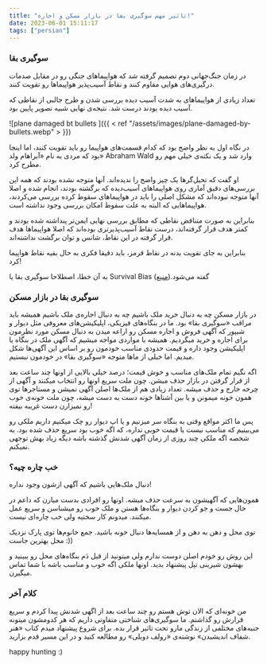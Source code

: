 ```yaml
---
title: "تاثیر مهم سوگیری بقا در بازار مسکن و اجاره!"
date: 2023-06-01 15:11:17
tags: ["persian"]
---
```


### سوگیری بقا

در زمان جنگ‌جهانی دوم تصمیم گرفته شد که هواپیماهای جنگی رو در مقابل صدمات درگیری‌های هوایی مقاوم کنند و نقاط آسیب‌پذیر هواپیماها رو تقویت کنند.

تعداد زیادی از هواپیماهای به شدت آسیب دیده بررسی شدن و طرح جالبی از نقاطی که آسیب دیده بودند درست شد. نتیجه‌ی نهایی شبیه تصویر پایین بود.

![plane damaged bt bullets ]({{ < ref "/assets/images/plane-damaged-by-bullets.webp" > }})

در نگاه اول به نظر واضح بود که کدام قسمت‌های هواپیما رو باید تقویت کنند، اما اینجا بود که مردی به نام «آبراهام ولد» Abraham Wald وارد شد و یک نکته‌ی خیلی مهم رو مطرح کرد.

او گفت که تحیل‌گرها یک چیز واضح را ندیده‌اند. آنها متوجه نشده بودند که همه این بررسی‌های دقیق آماری روی هواپیماهای آسیب‌دیده که برگشته بودند، انجام شده و اصلا آنها متوجه نبوده‌اند که مشکل اصلی را باید در هواپیماهای سقوط کرده بررسی می‌کردند، هواپیماهایی که البته به علت سقوط امکان بررسی وجود نداشته است.

بنابراین به صورت متناقض نقاطی که مطابق بررسی نهایی ایمن‌تر پنداشته شده بودند و کمتر هدف قرار گرفته‌اند، درست نقاط آسیب‌پذیرتری بوده‌اند که اصلا هواپیماها هدف قرار گرفته در این نقاط، شانس و توان برگشت نداشته‌اند.

بنابراین به جای تقویت بدنه در نقاط قرمز، باید دقیقا فکری به حال بقیه نقاط هواپیما کرد!

به آن خطا، اصطلاحا سوگیری بقا یا Survival Bias گفته می‌شود.([منبع](https://www.1pezeshk.com/archives/2019/03/why-wwii-aircraft-were-protected-the-wrong-way-survival-bias.html))

### سوگیری بقا در بازار مسکن

در بازار مسکن چه به دنبال خرید ملک باشیم چه به دنبال اجاره‌ی ملک باشیم همیشه باید مراقب «سوگیری بقا» بود. ما در بنگاه‌های فیزیکی، اپلیکیشن‌های معروفی مثل دیوار و شیپور که آگهی فروش و اجاره مسکن رو اراعه میدن به دنبال مسکن مورد نظرمون برای اجاره و خرید میگردیم. همیشه با مواردی مواجه میشیم که آگهی ملک در بنگاه یا اپلیکیشن وجود داره و قیمت‌ حدودی مناسب خودمون رو بر اساس این آگهی‌ها شکل میدیم. اما خیلی از ماها متوجه «سوگیری بقا» در خودمون نیستیم.

اگه نگیم تمام ملک‌های مناسب و خوش قیمت؛ درصد خیلی بالایی از اونها چند ساعت بعد از قرار گرفتن در بازار حذف میشن. چون ملت سریع اونها رو انتخاب میکنند و آگهی از چرخه خارج و حذف میشه. تعداد زیادی هم از ملک‌ها اصلن آگهی نمیشن و مستاجرها توی همون خونه میمونن و یا بین آشناها خونه دست به دست میشه، چون ملت خونه‌ی خوب رو نمیزارن دست غریبه بیفته!

پس ما اکثر مواقع وقتی به بنگاه سر میزنیم و یا اپ دیوار رو چک میکنیم داریم ملکی رو می‌بینیم که مناسب نیست یا قیمت خوبی نداره، که اگه خوب بود سریع حذف شده بود. به شخصه اگه ملکی چند روزی از زمان آگهی شدنش گذشته باشه دیگه زیاد بهش توجهی نمیکنم.

### خب چاره چیه؟

دنبال ملک‌هایی باشیم که آگهی ازشون وجود نداره!

همون‌هایی که آگهیشون به سرعت حذف میشه. اونها رو افرادی بدست میارن که داعم در حال جست و جو کردن دیوار و بنگاه‌ها هستن و ملک خوب رو میشناسن و سریع عمل میکنند. میدونم کار سختیه ولی خب چاره‌ای نیست.

توی محل و دهن به دهن و از همسایه‌ها دنبال خونه باشید. جمع خانوم‌ها توی پارک نزدیک محل بهترین جاست :))

این روش رو خودم اصلن دوست ندارم ولی میتونید از قبل دَم بنگاه‌های محل رو ببینید و بهشون شیرینی تپل پیشنهاد بدید. اونها ملکی اگه خوب و مناسب باشه با شما تماس میگیرن.

### کلام آخر

من خونه‌ای که الان توش هستم رو چند ساعت بعد از اگهی شدنش پیدا کردم و سریع قرارش رو گذاشتم. ما سوگیری‌های شناختی متفاوتی داریم که هر کدومشون میتونه جنبه‌های مختلفی از زندگی مارو تحت تاثیر قرار بده. برای شروع پیشنهاد میدم کتاب «هنر شفاف اندیشیدن» نوشته‌ی «رولف دوبلی» رو مطالعه کنید و در این مسیر قدم بزارید.

happy hunting :)
